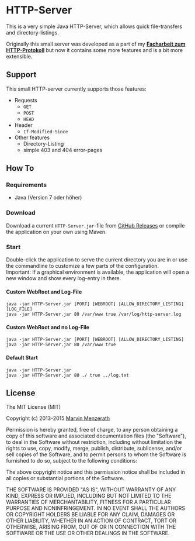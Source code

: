 # HTTP-Server
This is a very simple Java HTTP-Server, which allows quick file-transfers and directory-listings.

Originally this small server was developed as a part of my **[Facharbeit zum HTTP-Protokoll](http://menzerath.eu/artikel/wie-funktioniert-das-http-protokoll/)** but now it contains some more features and is a bit more extensible.

## Support
This small HTTP-server currently supports those features:

* Requests
	* `GET`
	* `POST`
	* `HEAD`
* Header
	* `If-Modified-Since`
* Other features
	* Directory-Listing
	* simple 403 and 404 error-pages

## How To

### Requirements
* Java (Version 7 oder höher)

### Download
Download a current `HTTP-Server.jar`-file from [GitHub Releases](https://github.com/MarvinMenzerath/HTTP-Server/releases) or compile the application on your own using Maven.

### Start
Double-click the application to serve the current directory you are in or use the commandline to customize a few parts of the configuration.  
Important: If a graphical environment is available, the application will open a new window and show every log-entry in there.

#### Custom WebRoot and Log-File
```
java -jar HTTP-Server.jar [PORT] [WEBROOT] [ALLOW_DIRECTORY_LISTING] [LOG_FILE]
java -jar HTTP-Server.jar 80 /var/www true /var/log/http-server.log
```

#### Custom WebRoot and no Log-File
```
java -jar HTTP-Server.jar [PORT] [WEBROOT] [ALLOW_DIRECTORY_LISTING]
java -jar HTTP-Server.jar 80 /var/www true
```

#### Default Start
```
java -jar HTTP-Server.jar
java -jar HTTP-Server.jar 80 ./ true ../log.txt
```

## License
The MIT License (MIT)

Copyright (c) 2013-2015 [Marvin Menzerath](https://menzerath.eu)

Permission is hereby granted, free of charge, to any person obtaining a copy of this software and associated documentation files (the "Software"), to deal in the Software without restriction, including without limitation the rights to use, copy, modify, merge, publish, distribute, sublicense, and/or sell copies of the Software, and to permit persons to whom the Software is furnished to do so, subject to the following conditions:

The above copyright notice and this permission notice shall be included in all copies or substantial portions of the Software.

THE SOFTWARE IS PROVIDED "AS IS", WITHOUT WARRANTY OF ANY KIND, EXPRESS OR IMPLIED, INCLUDING BUT NOT LIMITED TO THE WARRANTIES OF MERCHANTABILITY, FITNESS FOR A PARTICULAR PURPOSE AND NONINFRINGEMENT. IN NO EVENT SHALL THE AUTHORS OR COPYRIGHT HOLDERS BE LIABLE FOR ANY CLAIM, DAMAGES OR OTHER LIABILITY, WHETHER IN AN ACTION OF CONTRACT, TORT OR OTHERWISE, ARISING FROM, OUT OF OR IN CONNECTION WITH THE SOFTWARE OR THE USE OR OTHER DEALINGS IN THE SOFTWARE.
